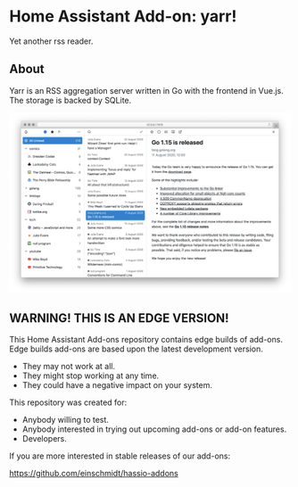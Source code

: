 # Home Assistant Add-on: yarr!

Yet another rss reader.

## About

Yarr is an RSS aggregation server written in Go with the frontend in Vue.js.
The storage is backed by SQLite.

![yarr preview][promo]

## WARNING! THIS IS AN EDGE VERSION!

This Home Assistant Add-ons repository contains edge builds of add-ons.
Edge builds add-ons are based upon the latest development version.

- They may not work at all.
- They might stop working at any time.
- They could have a negative impact on your system.

This repository was created for:

- Anybody willing to test.
- Anybody interested in trying out upcoming add-ons or add-on features.
- Developers.

If you are more interested in stable releases of our add-ons:

<https://github.com/einschmidt/hassio-addons>

[promo]: https://github.com/einschmidt/addon-yarr/raw/main/images/promo.png